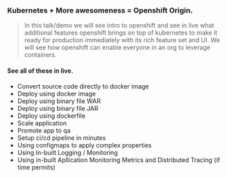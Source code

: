 ###  Kubernetes + More awesomeness = Openshift Origin.

> In this talk/demo we will see intro to openshift and see in live what additional features openshift brings on top of kubernetes to make it ready for production immediately with its rich feature set and UI.
>  We will see how openshift can enable everyone in an org to leverage containers.   

#### See all of these in live.

* Convert source code directly to docker image
* Deploy using docker image
* Deploy using binary file WAR
* Deploy using binary file JAR
* Deploy using dockerfile
* Scale application
* Promote app to qa
* Setup ci/cd pipeline in minutes
* Using configmaps to apply complex properties
* Using In-built Logging / Monitoring 
* Using in-built Apllication Monitoring Metrics and Distributed Tracing (if time permits)
